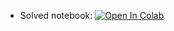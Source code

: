 

- Solved notebook: [![Open In Colab](https://colab.research.google.com/assets/colab-badge.svg)](https://colab.research.google.com/github/gdewael/teaching/blob/main/UGAIN2021/Regression_SOLVED.ipynb)
